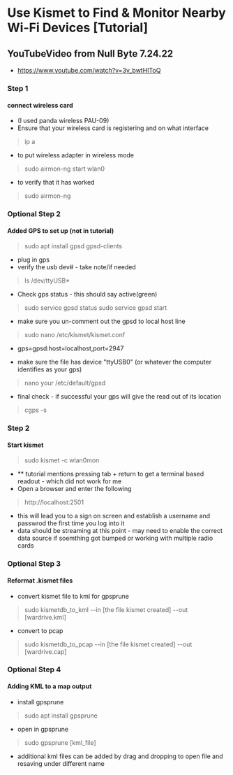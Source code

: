 # Use Kismet to Find & Monitor Nearby Wi-Fi Devices [Tutorial]

## YouTubeVideo from Null Byte 7.24.22
- https://www.youtube.com/watch?v=3v_bwtHIToQ

### Step 1
#### connect wireless card 
- (I used panda wireless PAU-09)
- Ensure that your wireless card is registering and on what interface
> ip a
- to put wireless adapter in wireless mode
> sudo airmon-ng start wlan0
- to verify that it has worked
> sudo airmon-ng

### Optional Step 2
#### Added GPS to set up (not in tutorial)
> sudo apt install gpsd gpsd-clients
- plug in gps
- verify the usb dev# - take note/if needed
> ls /dev/ttyUSB*
- Check gps status - this should say active(green)
> sudo service gpsd status
> sudo service gpsd start

- make sure you un-comment out the gpsd to local host line
> sudo nano /etc/kismet/kismet.conf
  - gps=gpsd:host=localhost,port=2947

- make sure the file has device "ttyUSB0" (or whatever the computer identifies as your gps)
> nano your /etc/default/gpsd

- final check - if successful your gps will give the read out of its location
> cgps -s

### Step 2
#### Start kismet
> sudo kismet -c wlan0mon
- ** tutorial mentions pressing tab + return to get a terminal based readout - which did not work for me
- Open a browser and enter the following
>http://localhost:2501
- this will lead you to a sign on screen and establish a username and passwrod the first time you log into it
- data should be streaming at this point - may need to enable the correct data source if soemthing got bumped or working with multiple radio cards

### Optional Step 3
#### Reformat .kismet files
- convert kismet file to kml for gpsprune
> sudo kismetdb_to_kml --in [the file kismet created] --out [wardrive.kml]

- convert to pcap
> sudo kismetdb_to_pcap --in [the file kismet created] --out [wardrive.cap]

### Optional Step 4
#### Adding KML to a map output
- install gpsprune
> sudo apt install gpsprune
- open in gpsprune
> sudo gpsprune [kml_file]
- additional kml files can be added by drag and dropping to open file and resaving under different name

